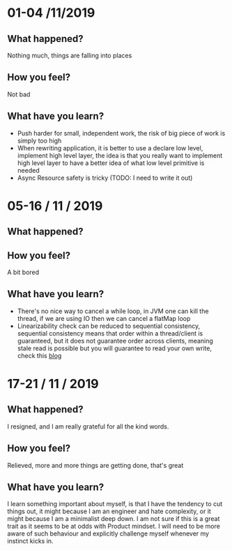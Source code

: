 # 01-04 /11/2019
## What happened?
Nothing much, things are falling into places

## How you feel?
Not bad

## What have you learn?
* Push harder for small, independent work, the risk of big piece of work is simply too high
* When rewriting application, it is better to use a declare low level, implement high level layer, the idea is that you really want to implement high level layer to have a better idea of what low level primitive is needed
* Async Resource safety is tricky (TODO: I need to write it out)

# 05-16 / 11 / 2019
## What happened?

## How you feel?
A bit bored

## What have you learn?
* There's no nice way to cancel a while loop, in JVM one can kill the thread, if we are using IO then we can cancel a flatMap loop 
* Linearizability check can be reduced to sequential consistency, sequential consistency means that order within a thread/client is guaranteed, but it does not guarantee order across clients, meaning stale read is possible but you will guarantee to read your own write, check this [blog](http://rystsov.info/2017/02/15/simple-consensus.html)
 
# 17-21 / 11 / 2019
## What happened?

I resigned, and I am really grateful for all the kind words.

## How you feel?

Relieved, more and more things are getting done, that's great

## What have you learn?
I learn something important about myself, is that I have the tendency to cut things out, it might because I am an engineer and hate complexity, or it might because I am a minimalist deep down. I am not sure if this is a great trait as it seems to be at odds with Product mindset. I will need to be more aware of such behaviour and explicitly challenge myself whenever my instinct kicks in. 

